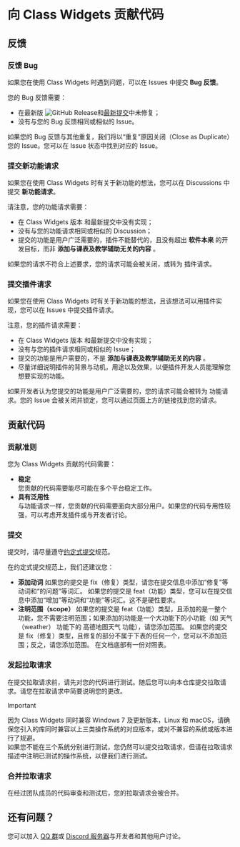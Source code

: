 # 向 Class Widgets 贡献代码

## 反馈
### 反馈 Bug

如果您在使用 Class Widgets 时遇到问题，可以在 Issues 中提交 **Bug 反馈**。

您的 Bug 反馈需要：
- 在最新版 ![GitHub Release](https://img.shields.io/github/v/release/RinLit-233-shiroko/Class-Widgets?include_prereleases)和[最新提交](https://github.com/RinLit-233-shiroko/Class-Widgets/commits)中未修复；
- 没有与您的 Bug 反馈相同或相似的 Issue。

如果您的 Bug 反馈与其他重复，我们将以“重复”原因关闭（Close as Duplicate）您的 Issue。您可以在 Issue 状态中找到对应的 Issue。

### 提交新功能请求

如果您在使用 Class Widgets 时有关于新功能的想法，您可以在 Discussions 中提交 **新功能请求**。

请注意，您的功能请求需要：
- 在 Class Widgets 版本 和最新提交中没有实现；
- 没有与您的功能请求相同或相似的 Discussion；
- 提交的功能是用户广泛需要的，插件不能替代的，且没有超出 **软件本来** 的开发目标，而非 **添加与课表及教学辅助无关的内容** 。

如果您的请求不符合上述要求，您的请求可能会被关闭，或转为 插件请求。

### 提交插件请求

如果您在使用 Class Widgets 时有关于新功能的想法，且该想法可以用插件实现，您可以在 Issues 中提交插件请求。

注意，您的插件请求需要：
- 在 Class Widgets 版本 和最新提交中没有实现；
- 没有与您的插件请求相同或相似的 Issue；
- 提交的功能是用户需要的，不是 **添加与课表及教学辅助无关的内容** 。
- 尽量详细说明插件的背景与动机，用途以及效果，以便插件开发人员能理解您想要实现的功能。

如果开发者认为您提交的功能是用户广泛需要的，您的请求可能会被转为 功能请求。您的 Issue 会被关闭并锁定，您可以通过页面上方的链接找到您的请求。

## 贡献代码

### 贡献准则

您为 Class Widgets 贡献的代码需要：
- **稳定**  
您贡献的代码需要能尽可能在多个平台稳定工作。
- **具有泛用性**  
与功能请求一样，您贡献的代码需要面向大部分用户。如果您的代码专用性较强，可以考虑开发插件或与开发者讨论。

### 提交

提交时，请尽量遵守[约定式提交](https://www.conventionalcommits.org/zh-hans/v1.0.0/)规范。

在约定式提交规范上，我们还建议您：
- **添加动词**
如果您的提交是 fix（修复）类型，请您在提交信息中添加“修复”等动词和“的问题”等词汇。
如果您的提交是 feat（功能）类型，您可以在提交信息中添加“增加”等动词和“功能”等词汇。这不是硬性要求。
- **注明范围（scope）**
如果您的提交是 feat（功能）类型，且添加的是一整个功能，您不需要注明范围；如果添加的功能是一个大功能下的小功能（如 天气（weather） 功能下的 高德地图天气 功能），请您添加范围。
如果您的提交是 fix（修复）类型，且修复的部分不属于下表的任何一个，您可以不添加范围；反之，请您添加范围。
在文档底部有一份对照表。


### 发起拉取请求

在提交拉取请求前，请先对您的代码进行测试。随后您可以向本仓库提交拉取请求。请您在拉取请求中简要说明您的更改。

> [!IMPORTANT]
> 因为 Class Widgets 同时兼容 Windows 7 及更新版本，Linux 和 macOS，请确保您引入的库同时兼容以上三类操作系统的对应版本，或对不兼容的系统或版本进行了规避。  
> 如果您不能在三个系统分别进行测试，您仍然可以提交拉取请求，但请在拉取请求描述中注明已测试的操作系统，以便我们进行测试。

### 合并拉取请求

在经过团队成员的代码审查和测试后，您的拉取请求会被合并。

## 还有问题？

您可以加入 [QQ 群](http://qm.qq.com/cgi-bin/qm/qr?_wv=1027&k=yHXKCAjOxlpTpJ4mNdXm0mxOneYUinRs&authKey=sd3%2F06iGdOZUjkXXPBeIzGnFDIeYwmdwuM8dhk25fi%2B1CUL32MkeN2EEfjdo2pzE&noverify=0&group_code=169200380)或 [Discord 服务器](https://discord.gg/EFF4PpqpqZ)与开发者和其他用户讨论。
